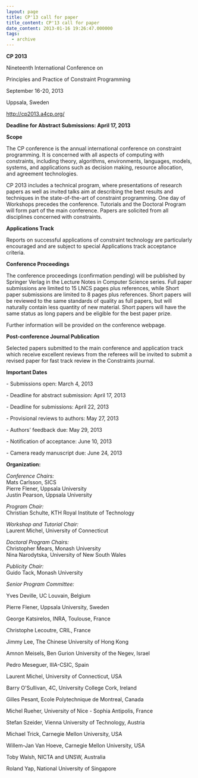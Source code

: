 ```yaml
---
layout: page
title: CP'13 call for paper
title_content: CP'13 call for paper
date_content: 2013-01-16 19:26:47.000000
tags:
  - archive
---
```



 **CP 2013**





Nineteenth International Conference on



Principles and Practice of Constraint Programming





September 16-20, 2013



Uppsala, Sweden







<http://cp2013.a4cp.org/>









 **Deadline for Abstract Submissions: April 17, 2013**





 **Scope**





The CP conference is the annual international conference on constraint
programming. It is concerned with all aspects of computing with constraints,
including theory, algorithms, environments, languages, models, systems, and
applications such as decision making, resource allocation, and agreement
technologies.





CP 2013 includes a technical program, where presentations of research papers
as well as invited talks aim at describing the best results and techniques in
the state-of-the-art of constraint programming. One day of Workshops precedes
the conference. Tutorials and the Doctoral Program will form part of the main
conference. Papers are solicited from all disciplines concerned with
constraints.





 **Applications Track**





Reports on successful applications of constraint technology are particularly
encouraged and are subject to special Applications track acceptance criteria.





 **Conference Proceedings**





The conference proceedings (confirmation pending) will be published by
Springer Verlag in the Lecture Notes in Computer Science series. Full paper
submissions are limited to 15 LNCS pages plus references, while Short paper
submissions are limited to 8 pages plus references. Short papers will be
reviewed to the same standards of quality as full papers, but will naturally
contain less quantity of new material. Short papers will have the same status
as long papers and be eligible for the best paper prize.





Further information will be provided on the conference webpage.





 **Post-conference Journal Publication**





Selected papers submitted to the main conference and application track which
receive excellent reviews from the referees will be invited to submit a
revised paper for fast track review in the Constraints journal.







 **Important Dates**





\- Submissions open: March 4, 2013



\- Deadline for abstract submission: April 17, 2013



\- Deadline for submissions: April 22, 2013



\- Provisional reviews to authors: May 27, 2013



\- Authors' feedback due: May 29, 2013



\- Notification of acceptance: June 10, 2013



\- Camera ready manuscript due: June 24, 2013





 **Organization:**





 _Conference Chairs:_  
Mats Carlsson, SICS  
Pierre Flener, Uppsala University  
Justin Pearson, Uppsala University  
  
 _Program Chair:_  
Christian Schulte, KTH Royal Institute of Technology  
  
 _Workshop and Tutorial Chair:_  
Laurent Michel, University of Connecticut  
  
 _Doctoral Program Chairs:_  
Christopher Mears, Monash University  
Nina Narodytska, University of New South Wales  
  
 _Publicity Chair:_  
Guido Tack, Monash University  
  
 _Senior Program Committee:_  




Yves Deville, UC Louvain, Belgium



Pierre Flener, Uppsala University, Sweden



George Katsirelos, INRA, Toulouse, France



Christophe Lecoutre, CRIL, France



Jimmy Lee, The Chinese University of Hong Kong



Amnon Meisels, Ben Gurion University of the Negev, Israel



Pedro Meseguer, IIIA-CSIC, Spain



Laurent Michel, University of Connecticut, USA



Barry O'Sullivan, 4C, University College Cork, Ireland



Gilles Pesant, Ecole Polytechnique de Montreal, Canada



Michel Rueher, University of Nice - Sophia Antipolis, France



Stefan Szeider, Vienna University of Technology, Austria



Michael Trick, Carnegie Mellon University, USA



Willem-Jan Van Hoeve, Carnegie Mellon University, USA



Toby Walsh, NICTA and UNSW, Australia



Roland Yap, National University of Singapore





